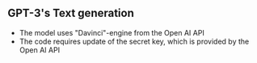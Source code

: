 ## GPT-3's Text generation

* The model uses "Davinci"-engine from the Open AI API
* The code requires update of the secret key, which is provided by the Open AI API
